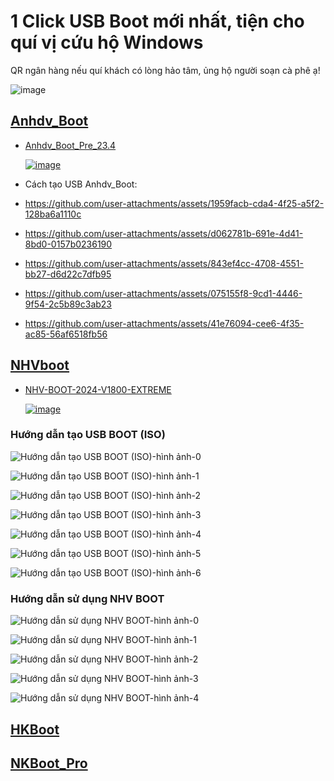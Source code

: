 # 1 Click USB Boot mới nhất, tiện cho quí vị cứu hộ Windows

QR ngân hàng nếu quí khách có lòng hảo tâm, ủng hộ người soạn cà phê ạ!

![image](https://github.com/user-attachments/assets/b9a751b6-0832-4876-a972-aeaec635d792)

## [Anhdv_Boot](https://3w7ng6-my.sharepoint.com/:f:/g/personal/driver_3w7ng6_onmicrosoft_com/EqwzdjLFHnJDu8vEM_9bQe4B7hiPDdIDfARO1Pusb0ZQ1Q?e=4SqYf4)
- [Anhdv_Boot_Pre_23.4](https://3w7ng6-my.sharepoint.com/:f:/g/personal/driver_3w7ng6_onmicrosoft_com/EqwzdjLFHnJDu8vEM_9bQe4B7hiPDdIDfARO1Pusb0ZQ1Q?e=4SqYf4)

  [![image](https://github.com/user-attachments/assets/beb72f5c-299f-44fa-8cbd-0565fe4764a1)](https://3w7ng6-my.sharepoint.com/:f:/g/personal/driver_3w7ng6_onmicrosoft_com/EqwzdjLFHnJDu8vEM_9bQe4B7hiPDdIDfARO1Pusb0ZQ1Q?e=4SqYf4)

- Cách tạo USB Anhdv_Boot:
- https://github.com/user-attachments/assets/1959facb-cda4-4f25-a5f2-128ba6a1110c
- https://github.com/user-attachments/assets/d062781b-691e-4d41-8bd0-0157b0236190
- https://github.com/user-attachments/assets/843ef4cc-4708-4551-bb27-d6d22c7dfb95
- https://github.com/user-attachments/assets/075155f8-9cd1-4446-9f54-2c5b89c3ab23
- https://github.com/user-attachments/assets/41e76094-cee6-4f35-ac85-56af6518fb56

## [NHVboot](https://3w7ng6-my.sharepoint.com/:f:/g/personal/driver_3w7ng6_onmicrosoft_com/EhBP3wtqPtlOsfqbubnkr4wBuLCnIamWdOtnzyiENiKz_Q?e=7U5jXC)
- [NHV-BOOT-2024-V1800-EXTREME](https://3w7ng6-my.sharepoint.com/:f:/g/personal/driver_3w7ng6_onmicrosoft_com/EhBP3wtqPtlOsfqbubnkr4wBuLCnIamWdOtnzyiENiKz_Q?e=7U5jXC)

  [![image](https://github.com/user-attachments/assets/beb72f5c-299f-44fa-8cbd-0565fe4764a1)](https://3w7ng6-my.sharepoint.com/:f:/g/personal/driver_3w7ng6_onmicrosoft_com/EhBP3wtqPtlOsfqbubnkr4wBuLCnIamWdOtnzyiENiKz_Q?e=7U5jXC)

### Hướng dẫn tạo USB BOOT (ISO)

  ![Hướng dẫn tạo USB BOOT (ISO)-hình ảnh-0](https://github.com/user-attachments/assets/5faf78a0-abc2-438a-840a-cab468e1fb68)

  ![Hướng dẫn tạo USB BOOT (ISO)-hình ảnh-1](https://github.com/user-attachments/assets/79650ece-c676-48fb-8495-87a2d114aed7)

  ![Hướng dẫn tạo USB BOOT (ISO)-hình ảnh-2](https://github.com/user-attachments/assets/66f37e79-0a82-4d5b-a0d3-553a50062aa3)

  ![Hướng dẫn tạo USB BOOT (ISO)-hình ảnh-3](https://github.com/user-attachments/assets/cc9f3e7a-667f-4ebc-a982-f6093c81fde8)

  ![Hướng dẫn tạo USB BOOT (ISO)-hình ảnh-4](https://github.com/user-attachments/assets/47f454a1-b414-41f1-87e4-bbd600a3551a)

  ![Hướng dẫn tạo USB BOOT (ISO)-hình ảnh-5](https://github.com/user-attachments/assets/ad6aa13e-809c-432f-b7c0-bc92e2e81d42)

  ![Hướng dẫn tạo USB BOOT (ISO)-hình ảnh-6](https://github.com/user-attachments/assets/6ae8fdef-5845-4620-aa97-56f2f989aae4)

### Hướng dẫn sử dụng NHV BOOT

  ![Hướng dẫn sử dụng NHV BOOT-hình ảnh-0](https://github.com/user-attachments/assets/0e2fc0cc-409b-4632-b98a-d7299ee15f0f)

  ![Hướng dẫn sử dụng NHV BOOT-hình ảnh-1](https://github.com/user-attachments/assets/9dc37d10-0df7-47f8-bdaa-5a44ffde8b25)

  ![Hướng dẫn sử dụng NHV BOOT-hình ảnh-2](https://github.com/user-attachments/assets/aed923aa-aa85-4022-9570-4911520910ed)

  ![Hướng dẫn sử dụng NHV BOOT-hình ảnh-3](https://github.com/user-attachments/assets/7e524700-176f-4a05-9e2c-cccc1ee8c3ab)

  ![Hướng dẫn sử dụng NHV BOOT-hình ảnh-4](https://github.com/user-attachments/assets/3f86a570-679f-47ce-ad17-f661f72efc23)

## [HKBoot](https://3w7ng6-my.sharepoint.com/:u:/g/personal/driver_3w7ng6_onmicrosoft_com/EbrocT_YSlFBohtEK9SB1k4BQvCNE7QG8NcY7z4ewQJ3VQ?e=sPCd1j)
## [NKBoot_Pro](https://3w7ng6-my.sharepoint.com/:f:/g/personal/driver_3w7ng6_onmicrosoft_com/EkO6nc6sDrhIvqV6ROyRWtoBX6Y1cG6gE0AsoiE8bRd0Kw?e=bvmbd6)


